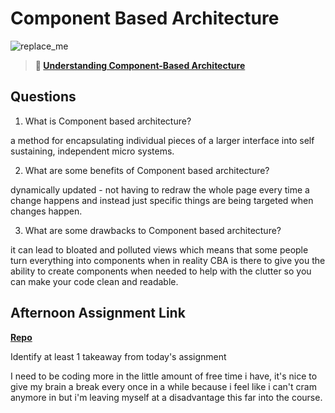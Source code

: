 # Component Based Architecture

![replace_me](https://codeworks.blob.core.windows.net/public/assets/img/illustrations/placeholder.svg)

> **📖 [Understanding Component-Based Architecture](https://codeworksacademy.com/fs-student-guide/resources/wk6/01-Component-Based-Architecture)**

## Questions

1. What is Component based architecture?

a method for encapsulating individual pieces of a larger interface into self sustaining, independent micro systems.

2. What are some benefits of Component based architecture?

dynamically updated - not having to redraw the whole page every time a change happens and instead just specific things are being targeted when changes happen.

3. What are some drawbacks to Component based architecture?

it can lead to bloated and polluted views which means that some people turn everything into components when in reality CBA is there to give you the ability to create components when needed to help with the clutter so you can make your code clean and readable.

## Afternoon Assignment Link

**[Repo](https://github.com/Seth-McCormick/vue-playground.git)**

Identify at least 1 takeaway from today's assignment

I need to be coding more in the little amount of free time i have, it's nice to give my brain a break every once in a while because i feel like i can't cram anymore in but i'm leaving myself at a disadvantage this far into the course.
